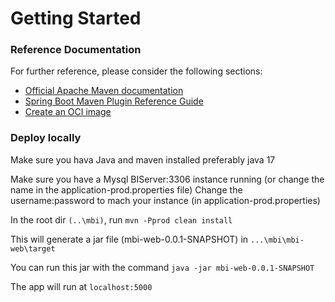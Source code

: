 # Getting Started

### Reference Documentation
For further reference, please consider the following sections:

* [Official Apache Maven documentation](https://maven.apache.org/guides/index.html)
* [Spring Boot Maven Plugin Reference Guide](https://docs.spring.io/spring-boot/docs/2.6.7/maven-plugin/reference/html/)
* [Create an OCI image](https://docs.spring.io/spring-boot/docs/2.6.7/maven-plugin/reference/html/#build-image)



### Deploy locally
Make sure you hava Java and maven installed preferably java 17

Make sure you have a Mysql BIServer:3306 instance running (or change the name in the application-prod.properties file)
Change the username:password to mach your instance (in application-prod.properties)

In the root dir ``(..\mbi)``, run ``mvn -Pprod clean install``

This will generate a jar file (mbi-web-0.0.1-SNAPSHOT) in  ``...\mbi\mbi-web\target``

You can run this jar with the command ``java -jar mbi-web-0.0.1-SNAPSHOT``

The app will run at ``localhost:5000``
